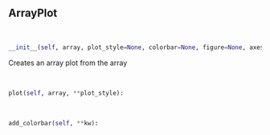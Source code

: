 ## <a id="McUtils.Plots.Plots.ArrayPlot">ArrayPlot</a>


<a id="McUtils.Plots.Plots.ArrayPlot.__init__">&nbsp;</a>
```python
__init__(self, array, plot_style=None, colorbar=None, figure=None, axes=None, subplot_kw=None, method='imshow', **opts): 
```
Creates an array plot from the array

<a id="McUtils.Plots.Plots.ArrayPlot.plot">&nbsp;</a>
```python
plot(self, array, **plot_style): 
```

<a id="McUtils.Plots.Plots.ArrayPlot.add_colorbar">&nbsp;</a>
```python
add_colorbar(self, **kw): 
```

